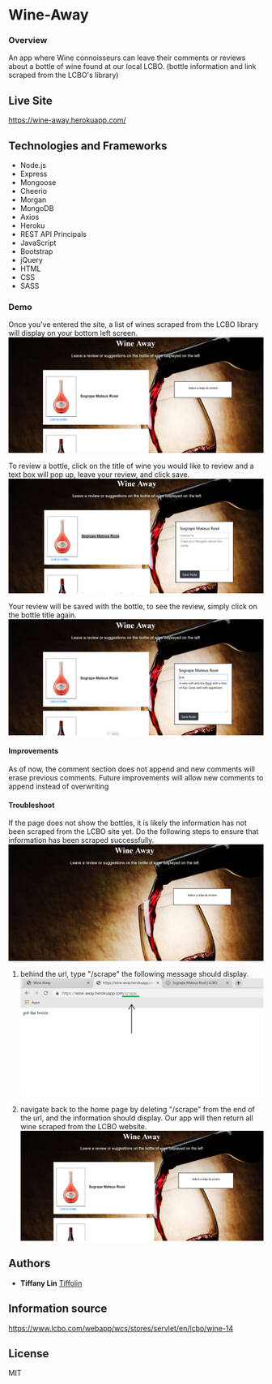 # Wine-Away
### Overview
An app where Wine connoisseurs can leave their comments or reviews about a bottle of wine found at our local LCBO. 
(bottle information and link scraped from the LCBO's library)

## Live Site
https://wine-away.herokuapp.com/


## Technologies and Frameworks
* Node.js
* Express
* Mongoose
* Cheerio
* Morgan
* MongoDB
* Axios
* Heroku
* REST API Principals
* JavaScript
* Bootstrap
* jQuery
* HTML
* CSS
* SASS

### Demo

Once you've entered the site, a list of wines scraped from the LCBO library will display on your bottom left screen. 
![](appScreenshots/1.PNG)      


To review a bottle, click on the title of wine you would like to review and a text box will pop up, leave your review, and click save. 
![](appScreenshots/2.PNG)      


Your review will be saved with the bottle, to see the review, simply click on the bottle title again. 
![](appScreenshots/3.PNG)      


#### Improvements

As of now, the comment section does not append and new comments will erase previous comments. Future improvements will allow new comments to append instead of overwriting 


#### Troubleshoot

If the page does not show the bottles, it is likely the information has not been scraped from the LCBO site yet. Do the following steps to ensure that information has been scraped successfully. 
![](appScreenshots/4.PNG)  

1. behind the url, type "/scrape"
   the following message should display.
![](appScreenshots/5.PNG)      

2. navigate back to the home page by deleting "/scrape" from the end of the url, and the information should display. 
Our app will then return all wine scraped from the LCBO website. 
![](appScreenshots/1.PNG)      


## Authors
* **Tiffany Lin**         [Tiffolin](https://github.com/Tiffolin)

## Information source
 https://www.lcbo.com/webapp/wcs/stores/servlet/en/lcbo/wine-14

## License
MIT
